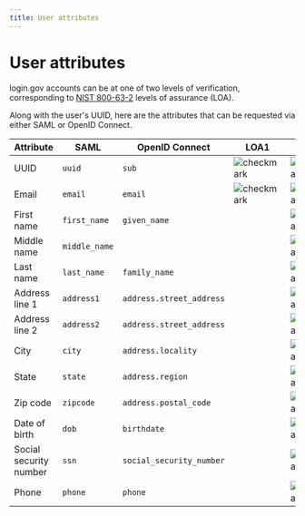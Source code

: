 ```yaml
---
title: User attributes
---
```


# User attributes

login.gov accounts can be at one of two levels of verification, corresponding to [NIST 800-63-2](http://nvlpubs.nist.gov/nistpubs/SpecialPublications/NIST.SP.800-63-2.pdf) levels of assurance (LOA).

Along with the user's UUID, here are the attributes that can be requested via either SAML or OpenID Connect.

| Attribute              | SAML          | OpenID Connect           | LOA1 | LOA3 |
| ---------------------- | ------------  | ------------------------ | ----- | ----- |
| UUID                   | `uuid`        | `sub`                    | <img src="{{ site.baseurl }}/assets/img/check.svg" alt="checkmark"> | <img src="{{ site.baseurl }}/assets/img/check.svg" alt="checkmark"> |
| Email                  | `email`       | `email`                  | <img src="{{ site.baseurl }}/assets/img/check.svg" alt="checkmark"> | <img src="{{ site.baseurl }}/assets/img/check.svg" alt="checkmark"> |
| First name             | `first_name`  | `given_name`             |       | <img src="{{ site.baseurl }}/assets/img/check.svg" alt="checkmark"> |
| Middle name            | `middle_name` |                          |       | <img src="{{ site.baseurl }}/assets/img/check.svg" alt="checkmark"> |
| Last name              | `last_name`   | `family_name`            |       | <img src="{{ site.baseurl }}/assets/img/check.svg" alt="checkmark"> |
| Address line 1         | `address1`    | `address.street_address` |       | <img src="{{ site.baseurl }}/assets/img/check.svg" alt="checkmark"> |
| Address line 2         | `address2`    | `address.street_address` |       | <img src="{{ site.baseurl }}/assets/img/check.svg" alt="checkmark"> |
| City                   | `city`        | `address.locality`       |       | <img src="{{ site.baseurl }}/assets/img/check.svg" alt="checkmark"> |
| State                  | `state`       | `address.region`         |       | <img src="{{ site.baseurl }}/assets/img/check.svg" alt="checkmark"> |
| Zip code               | `zipcode`     | `address.postal_code`    |       | <img src="{{ site.baseurl }}/assets/img/check.svg" alt="checkmark"> |
| Date of birth          | `dob`         | `birthdate`              |       | <img src="{{ site.baseurl }}/assets/img/check.svg" alt="checkmark"> |
| Social security number | `ssn`         | `social_security_number` |       | <img src="{{ site.baseurl }}/assets/img/check.svg" alt="checkmark"> |
| Phone                  | `phone`       | `phone`                  |       | <img src="{{ site.baseurl }}/assets/img/check.svg" alt="checkmark"> |

